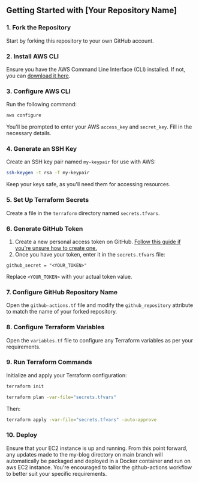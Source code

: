 ## Getting Started with [Your Repository Name]

### 1. Fork the Repository
Start by forking this repository to your own GitHub account.

### 2. Install AWS CLI
Ensure you have the AWS Command Line Interface (CLI) installed. If not, you can [download it here](https://aws.amazon.com/cli/).

### 3. Configure AWS CLI
Run the following command:
```bash
aws configure
```
You'll be prompted to enter your AWS `access_key` and `secret_key`. Fill in the necessary details.

### 4. Generate an SSH Key
Create an SSH key pair named `my-keypair` for use with AWS:
```bash
ssh-keygen -t rsa -f my-keypair
```
Keep your keys safe, as you'll need them for accessing resources.

### 5. Set Up Terraform Secrets
Create a file in the `terraform` directory named `secrets.tfvars`.

### 6. Generate GitHub Token
1. Create a new personal access token on GitHub. [Follow this guide if you're unsure how to create one.](https://docs.github.com/en/github/authenticating-to-github/keeping-your-account-and-data-secure/creating-a-personal-access-token)
2. Once you have your token, enter it in the `secrets.tfvars` file:
```hcl
github_secret = "<YOUR_TOKEN>"
```
Replace `<YOUR_TOKEN>` with your actual token value.

### 7. Configure GitHub Repository Name
Open the `github-actions.tf` file and modify the `github_repository` attribute to match the name of your forked repository.

### 8. Configure Terraform Variables
Open the `variables.tf` file to configure any Terraform variables as per your requirements.

### 9. Run Terraform Commands
Initialize and apply your Terraform configuration:
```bash
terraform init
```
```bash
terraform plan -var-file="secrets.tfvars"
```
Then:
```bash
terraform apply -var-file="secrets.tfvars" -auto-approve
```

### 10. Deploy
Ensure that your EC2 instance is up and running. From this point forward, any updates made to the my-blog directory on main branch will automatically be packaged and deployed in a Docker container and run on aws EC2 instance. You're encouraged to tailor the github-actions workflow to better suit your specific requirements.